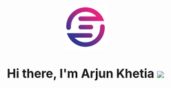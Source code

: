 <div align="center">
   <img width="100px" src="https://github.com/arjunkhetia/arjunkhetia/blob/master/images/logo.png" align="center" alt="EmanciTech Company Logo" />
   <h1>Hi there, I'm Arjun Khetia  <img src="https://media.giphy.com/media/hvRJCLFzcasrR4ia7z/giphy.gif" width="25px"> </h1>
</div>